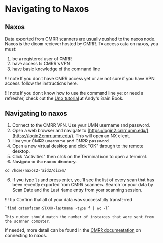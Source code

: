 # Navigating to Naxos

## Naxos
Data exported from CMRR scanners are usually pushed to the naxos node. Naxos is the dicom reciever hosted by CMRR. To access data on naxos, you must:

1. be a registered user of CMRR 
2. have access to CMRR's VPN 
3. have basic knowledge of the command line

!!! note
    If you don't have CMRR access yet or are not sure if you have VPN access, follow the instructions here. 

!!! note
    If you don't know how to use the command line yet or need a refresher, check out the [Unix tutorial](https://andysbrainbook.readthedocs.io/en/latest/unix/Unix_Intro.html) at Andy's Brain Book. 

## Navigating to naxos

1. Connect to the CMRR VPN. Use your UMN username and password. 
2. Open a web browser and navigate to [https://login2.cmrr.umn.edu/](https://login2.cmrr.umn.edu/). This will open an NX client. 
3. Use your CMRR username and CMRR password. 
4. Open a new virtual desktop and click "OK" through to the remote desktop. 
5. Click "Activities" then click on the Terminal icon to open a terminal. 
6. Navigate to the naxos directory. 

`cd /home/naxos2-raid2/dicom/`

6. If you type `ls` and press enter, you'll see the list of every scan that has been recently exported from CMRR scanners. Search for your data by Scan Date and the Last Name entry from your scanning session. 

!!! tip
    Confirm that all of your data was successfully transferred

    `find dateofscan-STXXX-lastname -type f | wc -l`

    This number should match the number of instances that were sent from the scanner computer. 

If needed, more detail can be found in the [CMRR documentation](https://www.cmrr.umn.edu/computeruser/nc-cms/content/upload/C104-05%20-%20Connecting%20Macs%20to%20CMRR%20servers%20with%20NX%201.4.pdf) on connecting to naxos. 
